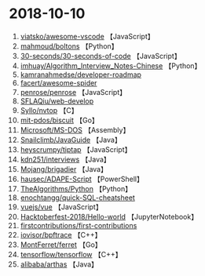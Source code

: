 # 2018-10-10

1. [viatsko/awesome-vscode](https://github.com/viatsko/awesome-vscode) 【JavaScript】
2. [mahmoud/boltons](https://github.com/mahmoud/boltons) 【Python】
3. [30-seconds/30-seconds-of-code](https://github.com/30-seconds/30-seconds-of-code) 【JavaScript】
4. [imhuay/Algorithm_Interview_Notes-Chinese](https://github.com/imhuay/Algorithm_Interview_Notes-Chinese) 【Python】
5. [kamranahmedse/developer-roadmap](https://github.com/kamranahmedse/developer-roadmap) 
6. [facert/awesome-spider](https://github.com/facert/awesome-spider) 
7. [penrose/penrose](https://github.com/penrose/penrose) 【JavaScript】
8. [SFLAQiu/web-develop](https://github.com/SFLAQiu/web-develop) 
9. [Syllo/nvtop](https://github.com/Syllo/nvtop) 【C】
10. [mit-pdos/biscuit](https://github.com/mit-pdos/biscuit) 【Go】
11. [Microsoft/MS-DOS](https://github.com/Microsoft/MS-DOS) 【Assembly】
12. [Snailclimb/JavaGuide](https://github.com/Snailclimb/JavaGuide) 【Java】
13. [heyscrumpy/tiptap](https://github.com/heyscrumpy/tiptap) 【JavaScript】
14. [kdn251/interviews](https://github.com/kdn251/interviews) 【Java】
15. [Mojang/brigadier](https://github.com/Mojang/brigadier) 【Java】
16. [hausec/ADAPE-Script](https://github.com/hausec/ADAPE-Script) 【PowerShell】
17. [TheAlgorithms/Python](https://github.com/TheAlgorithms/Python) 【Python】
18. [enochtangg/quick-SQL-cheatsheet](https://github.com/enochtangg/quick-SQL-cheatsheet) 
19. [vuejs/vue](https://github.com/vuejs/vue) 【JavaScript】
20. [Hacktoberfest-2018/Hello-world](https://github.com/Hacktoberfest-2018/Hello-world) 【JupyterNotebook】
21. [firstcontributions/first-contributions](https://github.com/firstcontributions/first-contributions) 
22. [iovisor/bpftrace](https://github.com/iovisor/bpftrace) 【C++】
23. [MontFerret/ferret](https://github.com/MontFerret/ferret) 【Go】
24. [tensorflow/tensorflow](https://github.com/tensorflow/tensorflow) 【C++】
25. [alibaba/arthas](https://github.com/alibaba/arthas) 【Java】
